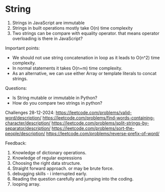 # String

1. Strings in JavaScript are immutable
2. Strings in built operations mostly take O(n) time complexity
3. Two strings can be compare with equality operator. that means operator overloading is there in JavaScript?

Important points:

* We should not use string concatenation in loop as it leads to O(n^2) time complexity.
* In normal statements it takes O(n+m) time complexity.
* As an alternative, we can use either Array or template literals to concat strings.

Questions:

* Is String mutable or immutable in Python?
* How do you compare two strings in python?

Challenges 28-12-2024:
https://leetcode.com/problems/valid-word/description/
https://leetcode.com/problems/find-words-containing-character/description/
https://leetcode.com/problems/split-strings-by-separator/description/
https://leetcode.com/problems/sort-the-people/description/
https://leetcode.com/problems/reverse-prefix-of-word/

Feedback:

1. Knowledge of dictionary operations.
2. Knowledge of regular expressions
3. Choosing the right data structure.
4. Straight forward approach. or may be brute force.
5. debugging skills - i interrupted early.
6. Reading the question carefully and jumping into the coding.
7. looping array.

